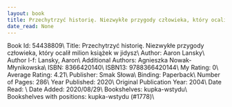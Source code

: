 ```yaml
---
layout: book
title: Przechytrzyć historię. Niezwykłe przygody człowieka, który ocalił milion książek w jidysz
date_read: None
---
```


Book Id: 54438809\ 
Title: Przechytrzyć historię. Niezwykłe przygody człowieka, który ocalił milion książek w jidysz\ 
Author: Aaron Lansky\ 
Author l-f: Lansky, Aaron\ 
Additional Authors: Agnieszka Nowak-Młynikowska\ 
ISBN: 8366420140\ 
ISBN13: 9788366420144\ 
My Rating: 0\ 
Average Rating: 4.21\ 
Publisher: Smak Słowa\ 
Binding: Paperback\ 
Number of Pages: 286\ 
Year Published: 2020\ 
Original Publication Year: 2004\ 
Date Read: \ 
Date Added: 2020/08/29\ 
Bookshelves: kupka-wstydu\ 
Bookshelves with positions: kupka-wstydu (#1778)\ 

